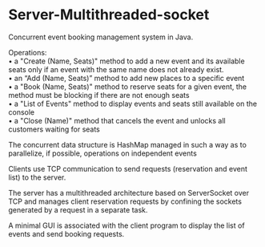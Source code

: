 # Server-Multithreaded-socket
Concurrent event booking management system in Java.

Operations: <br>
• a "Create (Name, Seats)" method to add a new event and its available seats only if an event with the same name does not already exist.<br>
• an “Add (Name, Seats)” method to add new places to a specific event<br>
• a "Book (Name, Seats)" method to reserve seats for a given event, the method must be blocking if there are not enough seats<br>
• a "List of Events" method to display events and seats still available on the console<br>
• a "Close (Name)" method that cancels the event and unlocks all customers waiting for seats<br>

The concurrent data structure is HashMap managed in such a way as to parallelize, if possible, operations on independent events

Clients use TCP communication to send requests (reservation and event list) to the server.

The server has a multithreaded architecture based on ServerSocket over TCP and manages client reservation requests by confining the sockets generated by a request in a separate task.

A minimal GUI is associated with the client program to display the list of events and send booking requests.
